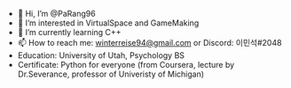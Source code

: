- 👋 Hi, I’m @PaRang96
- 👀 I’m interested in VirtualSpace and GameMaking
- 🌱 I’m currently learning C++
- 📫 How to reach me: winterreise94@gmail.com or Discord: 이민석#2048
- Education: University of Utah, Psychology BS
- Certificate: Python for everyone (from Coursera, lecture by Dr.Severance, professor of Univeristy of Michigan)
